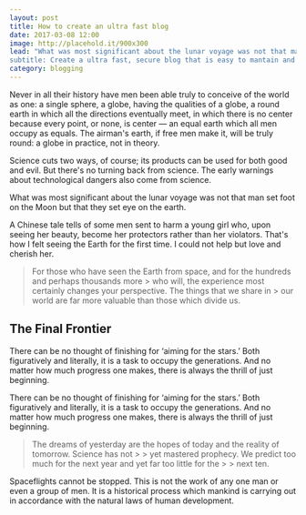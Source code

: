 ```yaml
---
layout: post
title: How to create an ultra fast blog
date: 2017-03-08 12:00
image: http://placehold.it/900x300
lead: "What was most significant about the lunar voyage was not that man set foot on the Moon but that they set eye on the earth.
subtitle: Create a ultra fast, secure blog that is easy to mantain and easy to scale"
category: blogging
---
```


Never in all their history have men been able truly to conceive of the world as one: a single sphere, a globe, having the qualities of a globe, a round earth in which all the directions eventually meet, in which there is no center because every point, or none, is center — an equal earth which all men occupy as equals. The airman's earth, if free men make it, will be truly round: a globe in practice, not in theory.

Science cuts two ways, of course; its products can be used for both good and evil. But there's no turning back from science. The early warnings about technological dangers also come from science.

What was most significant about the lunar voyage was not that man set foot on the Moon but that they set eye on the earth.

A Chinese tale tells of some men sent to harm a young girl who, upon seeing her beauty, become her protectors rather than her violators. That's how I felt seeing the Earth for the first time. I could not help but love and cherish her.

> For those who have seen the Earth from space, and for the hundreds and perhaps thousands more > who will, the experience most certainly changes your perspective. The things that we share in > our world are far more valuable than those which divide us.

## The Final Frontier

There can be no thought of finishing for ‘aiming for the stars.’ Both figuratively and literally, it is a task to occupy the generations. And no matter how much progress one makes, there is always the thrill of just beginning.

There can be no thought of finishing for ‘aiming for the stars.’ Both figuratively and literally, it is a task to occupy the generations. And no matter how much progress one makes, there is always the thrill of just beginning.

> The dreams of yesterday are the hopes of today and the reality of tomorrow. Science has not > > yet mastered prophecy. We predict too much for the next year and yet far too little for the > > next ten.

Spaceflights cannot be stopped. This is not the work of any one man or even a group of men. It is a historical process which mankind is carrying out in accordance with the natural laws of human development.
